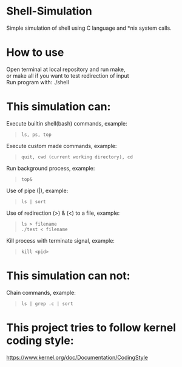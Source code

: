 
# Shell-Simulation
Simple simulation of shell using C language and *nix system  calls.

# How to use
Open terminal at local repository and run make, <br>
or make all if you want to test redirection of input <br>
Run program with: ./shell 

# This simulation can: 
Execute builtin shell(bash) commands, example: 
> `ls, ps, top`
 
Execute custom made commands, example: 
> `quit, cwd (current working directory), cd`

Run background process, example: 
> `top&`

Use of pipe (|), example: 
> `ls | sort`

Use of redirection (>) & (<) to a file, example:
>`ls > filename` <br>
>`./test < filename`

Kill process with terminate signal, example:
> `kill <pid>` 

# This simulation can not:
Chain commands, example:
> `ls | grep .c | sort` 

# This project tries to follow kernel coding style:
https://www.kernel.org/doc/Documentation/CodingStyle